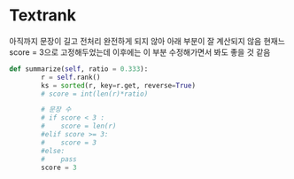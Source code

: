 # Textrank

아직까지 문장이 길고 전처리 완전하게 되지 않아 아래 부분이 잘 계산되지 않음
현재느 score = 3으로 고정해두었는데 이후에는 이 부분 수정해가면서 봐도 좋을 것 같음
``` python
def summarize(self, ratio = 0.333):
        r = self.rank()
        ks = sorted(r, key=r.get, reverse=True)
        # score = int(len(r)*ratio)

        # 문장 수
        # if score < 3 : 
        #    score = len(r) 
        #elif score >= 3:
        #    score = 3
        #else:
        #    pass
        score = 3
```
